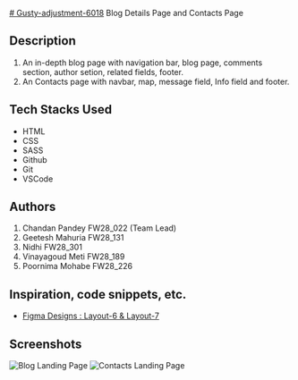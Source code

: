 
<a href="https://subtle-begonia-49643f.netlify.app/"># Gusty-adjustment-6018</a>
Blog Details Page and Contacts Page

## Description

1. An in-depth blog page with navigation bar, blog page, comments section, author setion, related fields, footer.
2. An Contacts page with navbar, map, message field, Info field and footer.  
 

## Tech Stacks Used

* HTML 
* CSS 
* SASS 
* Github 
* Git 
* VSCode
  

## Authors

1. Chandan Pandey FW28_022 (Team Lead)
2. Geetesh Mahuria FW28_131
3. Nidhi FW28_301
4. Vinayagoud Meti FW28_189 
5. Poornima Mohabe FW28_226

## Inspiration, code snippets, etc.
* [Figma Designs : Layout-6 & Layout-7](https://www.figma.com/file/P728ZEPqIwLTH6OTsqcJcD/Responsive_Template?node-id=0%3A2181&mode=dev)


## Screenshots
![Blog Landing Page](https://github.com/dev-chandan-pandey/Gusty-adjustment-6018/assets/57762023/22ecb06d-5deb-4b83-a458-a0ddcdf42e4b)
![Contacts Landing Page](https://github.com/dev-chandan-pandey/Gusty-adjustment-6018/assets/57762023/6d343501-501b-4711-a2c6-aba86d33fad8)
